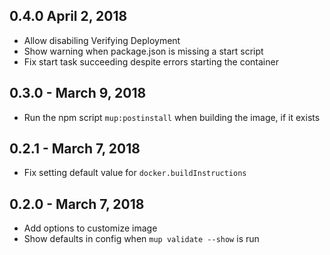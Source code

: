 ## 0.4.0 April 2, 2018

- Allow disabiling Verifying Deployment
- Show warning when package.json is missing a start script
- Fix start task succeeding despite errors starting the container

## 0.3.0 - March 9, 2018

- Run the npm script `mup:postinstall` when building the image, if it exists

## 0.2.1 - March 7, 2018

- Fix setting default value for `docker.buildInstructions`

## 0.2.0 - March 7, 2018

- Add options to customize image
- Show defaults in config when `mup validate --show` is run